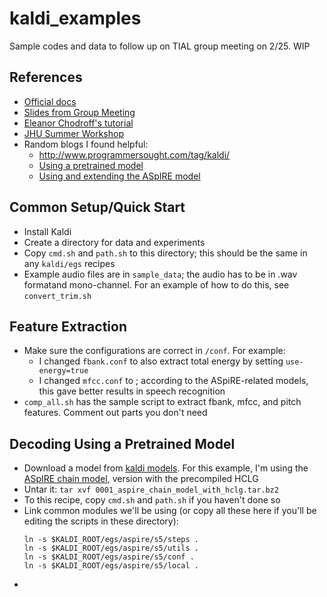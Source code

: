 # kaldi_examples
Sample codes and data to follow up on TIAL group meeting on 2/25.
WIP

## References
* [Official docs](http://kaldi-asr.org/doc/)
* [Slides from Group Meeting](https://docs.google.com/presentation/d/1v_uF-_fa2wCnTRvMeHgru8YgyfvXOjrrgtbv4bJZ2WQ/edit?usp=sharing)
* [Eleanor Chodroff's tutorial](https://eleanorchodroff.com/tutorial/kaldi/)
* [JHU Summer Workshop](https://www.clsp.jhu.edu/wp-content/uploads/sites/75/2019/06/jhu_ss_kaldi_tutorial.pdf)
* Random blogs I found helpful:
  * http://www.programmersought.com/tag/kaldi/ 
  * [Using a pretrained model](https://medium.com/@nithinraok_/decoding-an-audio-file-using-a-pre-trained-model-with-kaldi-c1d7d2fe3dc5)
  * [Using and extending the ASpIRE model](https://chrisearch.wordpress.com/2017/03/11/speech-recognition-using-kaldi-extending-and-using-the-aspire-model/)

## Common Setup/Quick Start
  * Install Kaldi
  * Create a directory for data and experiments
  * Copy `cmd.sh` and `path.sh` to this directory; this should be the same in any `kaldi/egs` recipes
  * Example audio files are in `sample_data`; the audio has to be in .wav formatand mono-channel. For an example of how to do this, see `convert_trim.sh`

## Feature Extraction
  * Make sure the configurations are correct in `/conf`. For example:
    * I changed `fbank.conf` to also extract total energy by setting `use-energy=true`
    * I changed `mfcc.conf` to ; according to the ASpiRE-related models, this gave better results in speech recognition
  * `comp_all.sh` has the sample script to extract fbank, mfcc, and pitch features. Comment out parts you don't need


## Decoding Using a Pretrained Model
  * Download a model from [kaldi models](http://kaldi-asr.org/models.html). For this example, I'm using the [ASpIRE chain model](http://kaldi-asr.org/models/m1), version with the precompiled HCLG
  * Untar it: `tar xvf 0001_aspire_chain_model_with_hclg.tar.bz2`
  * To this recipe, copy `cmd.sh` and `path.sh` if you haven't done so
  * Link common modules we'll be using (or copy all these here if you'll be editing the scripts in these directory):
    ```
    ln -s $KALDI_ROOT/egs/aspire/s5/steps .
    ln -s $KALDI_ROOT/egs/aspire/s5/utils .
    ln -s $KALDI_ROOT/egs/aspire/s5/conf .
    ln -s $KALDI_ROOT/egs/aspire/s5/local .
    ```
  * 
